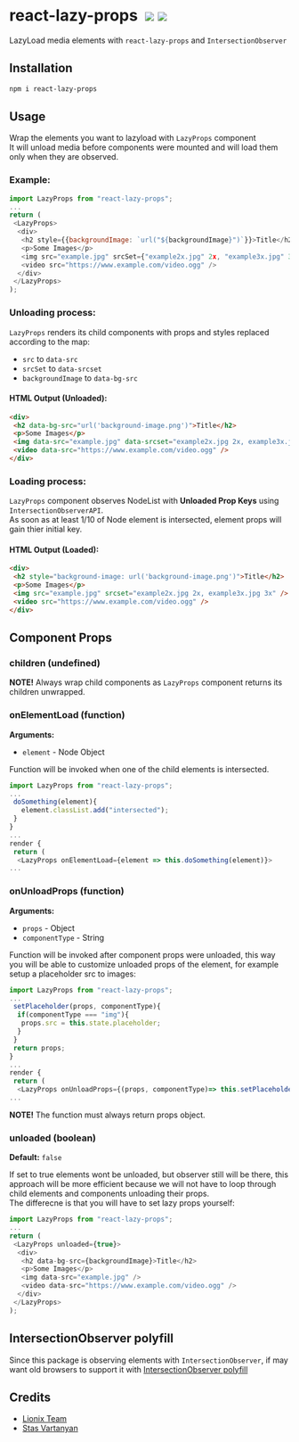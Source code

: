 # react-lazy-props &nbsp;[![](https://img.shields.io/npm/dt/react-lazy-props.svg)](https://www.npmjs.com/package/react-lazy-props) [![](https://img.shields.io/npm/v/react-lazy-props.svg)](https://www.npmjs.com/package/react-lazy-props)

LazyLoad media elements with `react-lazy-props` and `IntersectionObserver`


## Installation

```bash
npm i react-lazy-props
```


## Usage

Wrap the elements you want to lazyload with `LazyProps` component  
It will unload media before components were mounted and will load them only when they are observed.

### Example:

```js
import LazyProps from "react-lazy-props";
...
return (
 <LazyProps>
  <div>
   <h2 style={{backgroundImage: `url("${backgroundImage}")`}}>Title</h2>
   <p>Some Images</p>
   <img src="example.jpg" srcSet={"example2x.jpg" 2x, "example3x.jpg" 3x} />
   <video src="https://www.example.com/video.ogg" />
  </div>
 </LazyProps>
);
```

### Unloading process:

`LazyProps` renders its child components with props and styles replaced according to the map:

- `src` to `data-src`
- `srcSet` to `data-srcset`
- `backgroundImage` to `data-bg-src`

#### HTML Output (Unloaded):

```html
<div>
 <h2 data-bg-src="url('background-image.png')">Title</h2>
 <p>Some Images</p>
 <img data-src="example.jpg" data-srcset="example2x.jpg 2x, example3x.jpg 3x" />
 <video data-src="https://www.example.com/video.ogg" />
</div>
```

### Loading process:

`LazyProps` component observes NodeList with **Unloaded Prop Keys** using `IntersectionObserverAPI`.  
As soon as at least 1/10 of Node element is intersected, element props will gain thier initial key.

#### HTML Output (Loaded):

```html
<div>
 <h2 style="background-image: url('background-image.png')">Title</h2>
 <p>Some Images</p>
 <img src="example.jpg" srcset="example2x.jpg 2x, example3x.jpg 3x" />
 <video src="https://www.example.com/video.ogg" />
</div>
```


## Component Props

### children (undefined)

**NOTE!** Always wrap child components as `LazyProps` component returns its children unwrapped.


### onElementLoad (function)

**Arguments:**
- `element` - Node Object

Function will be invoked when one of the child elements is intersected.

```js
import LazyProps from "react-lazy-props";
...
 doSomething(element){
   element.classList.add("intersected");
 }
}
...
render {
 return (
  <LazyProps onElementLoad={element => this.doSomething(element)}>
...
```


### onUnloadProps (function)

**Arguments:**
- `props` - Object
- `componentType` - String

Function will be invoked after component props were unloaded, this way you will be able to customize unloaded props of the element, for example setup a placeholder src to images:

```js
import LazyProps from "react-lazy-props";
...
 setPlaceholder(props, componentType){
  if(componentType === "img"){
   props.src = this.state.placeholder;
  }
 }
 return props;
}
...
render {
 return (
  <LazyProps onUnloadProps={(props, componentType)=> this.setPlaceholder(props, componentType)}>
...
```

**NOTE!** The function must always return props object.


### unloaded (boolean)

**Default:** `false` 

If set to true elements wont be unloaded, but observer still will be there, this approach will be more efficient because we will not have to loop through child elements and components unloading their props.  
The differecne is that you will have to set lazy props yourself:
```js
import LazyProps from "react-lazy-props";
...
return (
 <LazyProps unloaded={true}>
  <div>
   <h2 data-bg-src={backgroundImage}>Title</h2>
   <p>Some Images</p>
   <img data-src="example.jpg" />
   <video data-src="https://www.example.com/video.ogg" />
  </div>
 </LazyProps>
);
``` 


## IntersectionObserver polyfill
Since this package is observing elements with `IntersectionObserver`, if may want old browsers to support it with [IntersectionObserver polyfill](https://www.npmjs.com/package/intersection-observer)


## Credits
- [Lionix Team](https://github.com/lionix-team)
- [Stas Vartanyan](https://github.com/vaawebdev)